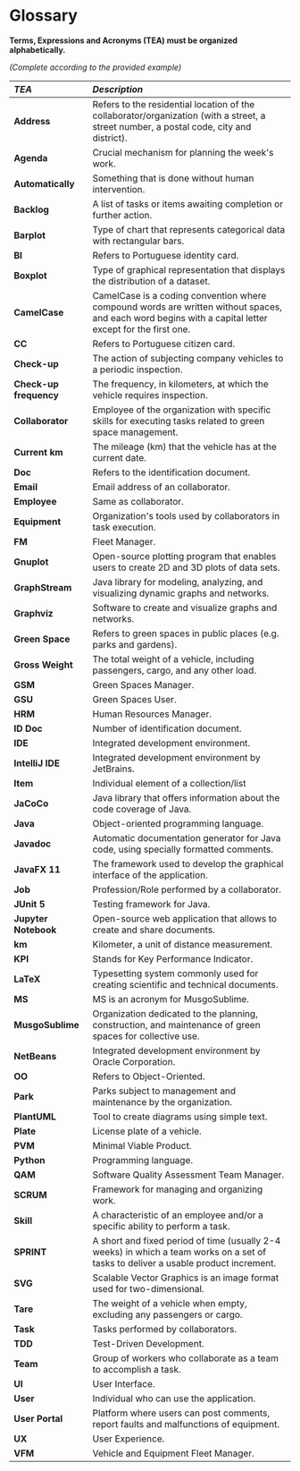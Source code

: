 # Glossary

**Terms, Expressions and Acronyms (TEA) must be organized alphabetically.**

_(Complete according to the provided example)_

| **_TEA_**              | **_Description_**                                                                                                                                      |
|:-----------------------|:-------------------------------------------------------------------------------------------------------------------------------------------------------|
| **Address**            | Refers to the residential location of the collaborator/organization (with a street, a street number, a postal code, city and district).                |
| **Agenda**             | Crucial mechanism for planning the week's work.                                                                                                        |
| **Automatically**      | Something that is done without human intervention.                                                                                                     |
| **Backlog**            | A list of tasks or items awaiting completion or further action.                                                                                        |
| **Barplot**            | Type of chart that represents categorical data with rectangular bars.                                                                                  |
| **BI**                 | Refers to Portuguese identity card.                                                                                                                    |
| **Boxplot**            | Type of graphical representation that displays the distribution of a dataset.                                                                          |
| **CamelCase**          | CamelCase is a coding convention where compound words are written without spaces, and each word begins with a capital letter except for the first one. |
| **CC**                 | Refers to Portuguese citizen card.                                                                                                                     | 
| **Check-up**           | The action of subjecting company vehicles to a periodic inspection.                                                                                    |
| **Check-up frequency** | The frequency, in kilometers, at which the vehicle requires inspection.                                                                                |
| **Collaborator**       | Employee of the organization with specific skills for executing tasks related to green space management.                                               |
| **Current km**         | The mileage (km) that the vehicle has at the current date.                                                                                             |
| **Doc**                | Refers to the identification document.                                                                                                                 |
| **Email**              | Email address of an collaborator.                                                                                                                      |
| **Employee**           | Same as collaborator.                                                                                                                                  |
| **Equipment**          | Organization's tools used by collaborators in task execution.                                                                                          |
| **FM**                 | Fleet Manager.                                                                                                                                         |
| **Gnuplot**            | Open-source plotting program that enables users to create 2D and 3D plots of data sets.                                                                |
| **GraphStream**        | Java library for modeling, analyzing, and visualizing dynamic graphs and networks.                                                                     |
| **Graphviz**           | Software to create and visualize graphs and networks.                                                                                                  |
| **Green Space**        | Refers to green spaces in public places (e.g. parks and gardens).                                                                                      |
| **Gross Weight**       | The total weight of a vehicle, including passengers, cargo, and any other load.                                                                        |
| **GSM**                | Green Spaces Manager.                                                                                                                                  |
| **GSU**                | Green Spaces User.                                                                                                                                     |
| **HRM**                | Human Resources Manager.                                                                                                                               |
| **ID Doc**             | Number of identification document.                                                                                                                     |
| **IDE**                | Integrated development environment.                                                                                                                    |
| **IntelliJ IDE**       | Integrated development environment by JetBrains.                                                                                                       |
| **Item**               | Individual element of a collection/list                                                                                                                |
| **JaCoCo**             | Java library that offers information about the code coverage of Java.                                                                                  |
| **Java**               | Object-oriented programming language.                                                                                                                  |
| **Javadoc**            | Automatic documentation generator for Java code, using specially formatted comments.                                                                   |
| **JavaFX 11**          | The framework used to develop the graphical interface of the application.                                                                              |
| **Job**                | Profession/Role performed by a collaborator.                                                                                                           |
| **JUnit 5**            | Testing framework for Java.                                                                                                                            |
| **Jupyter Notebook**   | Open-source web application that allows to create and share documents.                                                                                 |
| **km**                 | Kilometer, a unit of distance measurement.                                                                                                             |
| **KPI**                | Stands for Key Performance Indicator.                                                                                                                  |
| **LaTeX**              | Typesetting system commonly used for creating scientific and technical documents.                                                                      |
| **MS**                 | MS is an acronym for MusgoSublime.                                                                                                                     |
| **MusgoSublime**       | Organization dedicated to the planning, construction, and maintenance of green spaces for collective use.                                              |
| **NetBeans**           | Integrated development environment by Oracle Corporation.                                                                                              |
| **OO**                 | Refers to Object-Oriented.                                                                                                                             |
| **Park**               | Parks subject to management and maintenance by the organization.                                                                                       |
| **PlantUML**           | Tool to create diagrams using simple text.                                                                                                             |
| **Plate**              | License plate of a vehicle.                                                                                                                            |
| **PVM**                | Minimal Viable Product.                                                                                                                                |
| **Python**             | Programming language.                                                                                                                                  |
| **QAM**                | Software Quality Assessment Team Manager.                                                                                                              |
| **SCRUM**              | Framework for managing and organizing work.                                                                                                            |
| **Skill**              | A characteristic of an employee and/or a specific ability to perform a task.                                                                           |
| **SPRINT**             | A short and fixed period of time (usually 2-4 weeks) in which a team works on a set of tasks to deliver a usable product increment.                    |
| **SVG**                | Scalable Vector Graphics is an image format used for two-dimensional.                                                                                  |
| **Tare**               | The weight of a vehicle when empty, excluding any passengers or cargo.                                                                                 |
| **Task**               | Tasks performed by collaborators.                                                                                                                      |
| **TDD**                | Test-Driven Development.                                                                                                                               |
| **Team**               | Group of workers who collaborate as a team to accomplish a task.                                                                                       |
| **UI**                 | User Interface.                                                                                                                                        |
| **User**               | Individual who can use the application.                                                                                                                |
| **User Portal**        | Platform where users can post comments, report faults and malfunctions of equipment.                                                                   |
| **UX**                 | User Experience.                                                                                                                                       |
| **VFM**                | Vehicle and Equipment Fleet Manager.                                                                                                                   |

